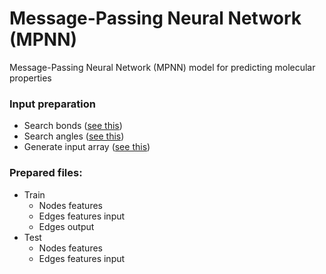 # Message-Passing Neural Network (MPNN)

Message-Passing Neural Network (MPNN) model for predicting molecular properties

### Input preparation
- Search bonds ([see this](search_bonds.ipynb))
- Search angles ([see this](search_angles.ipynb))
- Generate input array ([see this](gen_input_graph.ipynb))
    
### Prepared files:
- Train
  - Nodes features
  - Edges features input
  - Edges output
- Test
  - Nodes features
  - Edges features input
